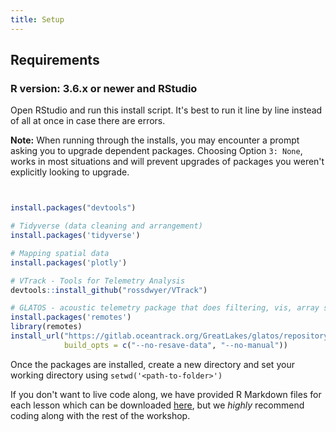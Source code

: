 ```yaml
---
title: Setup
---
```


## Requirements

### R version: 3.6.x or newer and RStudio

Open RStudio and run this install script. It's best to run it line by line instead of all at once in case there are errors.

<b>Note:</b> When running through the installs, you may encounter a prompt asking you to upgrade dependent packages. Choosing Option `3: None`, works in most situations and will prevent upgrades of packages you weren't explicitly looking to upgrade.
```r


install.packages("devtools")

# Tidyverse (data cleaning and arrangement)
install.packages('tidyverse')

# Mapping spatial data
install.packages('plotly')

# VTrack - Tools for Telemetry Analysis
devtools::install_github("rossdwyer/VTrack")

# GLATOS - acoustic telemetry package that does filtering, vis, array simulation, etc.
install.packages('remotes')
library(remotes)
install_url("https://gitlab.oceantrack.org/GreatLakes/glatos/repository/master/archive.zip",
            build_opts = c("--no-resave-data", "--no-manual"))  
```

Once the packages are installed, create a new directory and set your working directory using `setwd('<path-to-folder>')`

If you don't want to live code along, we have provided R Markdown files for each lesson which can be downloaded [here](rmarkdown.zip), but we *highly* recommend coding along with the rest of the workshop.



